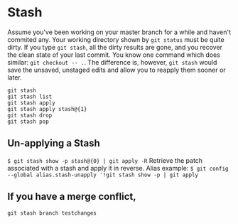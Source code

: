 # Stash

Assume you've been working on your master branch for a while and haven't commited any. Your working directory shown by `git status` must be quite dirty.
If you type `git stash`, all the dirty results are gone, and you recover the clean state of your last commit. You know one command which does similar: `git checkout -- .`. The difference is, however, `git stash` would save the unsaved, unstaged edits and allow you to reapply them sooner or later.

```
git stash
git stash list
git stash apply
git stash apply stash@{1}
git stash drop
git stash pop

```

## Un-applying a Stash
`$ git stash show -p stash@{0} | git apply -R`
Retrieve the patch associated with a stash and apply it in reverse.
Alias example:
`$ git config --global alias.stash-unapply '!git stash show -p | git apply`

## If you have a merge conflict,
`git stash branch testchanges`



